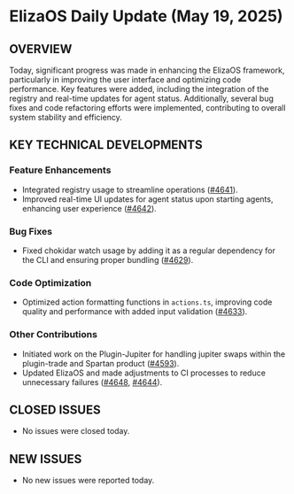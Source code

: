 # ElizaOS Daily Update (May 19, 2025)

## OVERVIEW 
Today, significant progress was made in enhancing the ElizaOS framework, particularly in improving the user interface and optimizing code performance. Key features were added, including the integration of the registry and real-time updates for agent status. Additionally, several bug fixes and code refactoring efforts were implemented, contributing to overall system stability and efficiency.

## KEY TECHNICAL DEVELOPMENTS

### Feature Enhancements
- Integrated registry usage to streamline operations ([#4641](https://github.com/elizaos/eliza/pull/4641)).
- Improved real-time UI updates for agent status upon starting agents, enhancing user experience ([#4642](https://github.com/elizaos/eliza/pull/4642)).

### Bug Fixes
- Fixed chokidar watch usage by adding it as a regular dependency for the CLI and ensuring proper bundling ([#4629](https://github.com/elizaos/eliza/pull/4629)).
  
### Code Optimization
- Optimized action formatting functions in `actions.ts`, improving code quality and performance with added input validation ([#4633](https://github.com/elizaos/eliza/pull/4633)).

### Other Contributions
- Initiated work on the Plugin-Jupiter for handling jupiter swaps within the plugin-trade and Spartan product ([#4593](https://github.com/elizaos/eliza/pull/4593)).
- Updated ElizaOS and made adjustments to CI processes to reduce unnecessary failures ([#4648](https://github.com/elizaos/eliza/pull/4648), [#4644](https://github.com/elizaos/eliza/pull/4644)).

## CLOSED ISSUES
- No issues were closed today.

## NEW ISSUES
- No new issues were reported today.